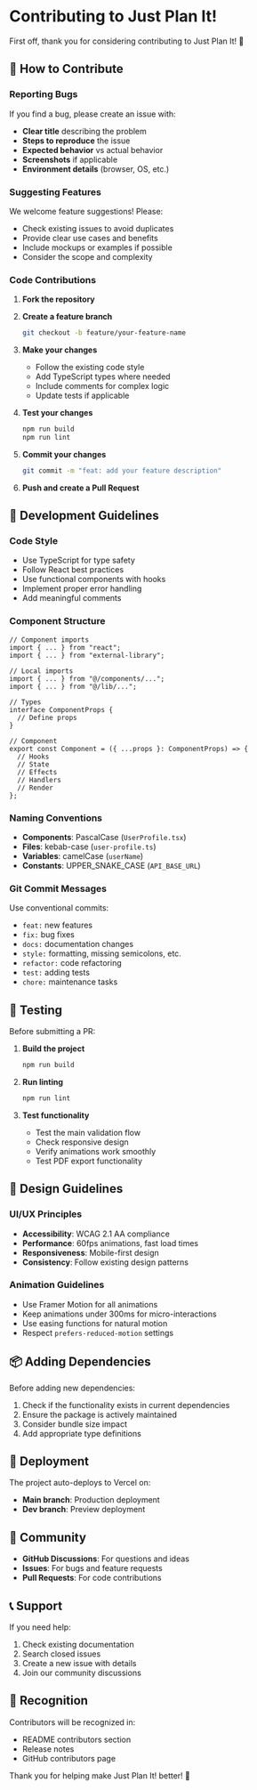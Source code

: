 # Contributing to Just Plan It!

First off, thank you for considering contributing to Just Plan It! 🎉

## 🤝 How to Contribute

### Reporting Bugs

If you find a bug, please create an issue with:

- **Clear title** describing the problem
- **Steps to reproduce** the issue
- **Expected behavior** vs actual behavior
- **Screenshots** if applicable
- **Environment details** (browser, OS, etc.)

### Suggesting Features

We welcome feature suggestions! Please:

- Check existing issues to avoid duplicates
- Provide clear use cases and benefits
- Include mockups or examples if possible
- Consider the scope and complexity

### Code Contributions

1. **Fork the repository**
2. **Create a feature branch**

   ```bash
   git checkout -b feature/your-feature-name
   ```

3. **Make your changes**

   - Follow the existing code style
   - Add TypeScript types where needed
   - Include comments for complex logic
   - Update tests if applicable

4. **Test your changes**

   ```bash
   npm run build
   npm run lint
   ```

5. **Commit your changes**

   ```bash
   git commit -m "feat: add your feature description"
   ```

6. **Push and create a Pull Request**

## 📝 Development Guidelines

### Code Style

- Use TypeScript for type safety
- Follow React best practices
- Use functional components with hooks
- Implement proper error handling
- Add meaningful comments

### Component Structure

```tsx
// Component imports
import { ... } from "react";
import { ... } from "external-library";

// Local imports
import { ... } from "@/components/...";
import { ... } from "@/lib/...";

// Types
interface ComponentProps {
  // Define props
}

// Component
export const Component = ({ ...props }: ComponentProps) => {
  // Hooks
  // State
  // Effects
  // Handlers
  // Render
};
```

### Naming Conventions

- **Components**: PascalCase (`UserProfile.tsx`)
- **Files**: kebab-case (`user-profile.ts`)
- **Variables**: camelCase (`userName`)
- **Constants**: UPPER_SNAKE_CASE (`API_BASE_URL`)

### Git Commit Messages

Use conventional commits:

- `feat:` new features
- `fix:` bug fixes
- `docs:` documentation changes
- `style:` formatting, missing semicolons, etc.
- `refactor:` code refactoring
- `test:` adding tests
- `chore:` maintenance tasks

## 🧪 Testing

Before submitting a PR:

1. **Build the project**

   ```bash
   npm run build
   ```

2. **Run linting**

   ```bash
   npm run lint
   ```

3. **Test functionality**
   - Test the main validation flow
   - Check responsive design
   - Verify animations work smoothly
   - Test PDF export functionality

## 🎨 Design Guidelines

### UI/UX Principles

- **Accessibility**: WCAG 2.1 AA compliance
- **Performance**: 60fps animations, fast load times
- **Responsiveness**: Mobile-first design
- **Consistency**: Follow existing design patterns

### Animation Guidelines

- Use Framer Motion for all animations
- Keep animations under 300ms for micro-interactions
- Use easing functions for natural motion
- Respect `prefers-reduced-motion` settings

## 📦 Adding Dependencies

Before adding new dependencies:

1. Check if the functionality exists in current dependencies
2. Ensure the package is actively maintained
3. Consider bundle size impact
4. Add appropriate type definitions

## 🚀 Deployment

The project auto-deploys to Vercel on:

- **Main branch**: Production deployment
- **Dev branch**: Preview deployment

## 💬 Community

- **GitHub Discussions**: For questions and ideas
- **Issues**: For bugs and feature requests
- **Pull Requests**: For code contributions

## 📞 Support

If you need help:

1. Check existing documentation
2. Search closed issues
3. Create a new issue with details
4. Join our community discussions

## 🙏 Recognition

Contributors will be recognized in:

- README contributors section
- Release notes
- GitHub contributors page

Thank you for helping make Just Plan It! better! 🚀
